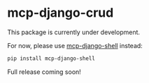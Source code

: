 # mcp-django-crud

This package is currently under development.

For now, please use [mcp-django-shell](https://pypi.org/project/mcp-django-shell/) instead:

```bash
pip install mcp-django-shell
```

Full release coming soon!
